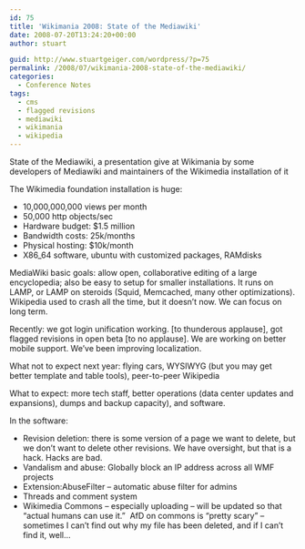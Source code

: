 ```yaml
---
id: 75
title: 'Wikimania 2008: State of the Mediawiki'
date: 2008-07-20T13:24:20+00:00
author: stuart

guid: http://www.stuartgeiger.com/wordpress/?p=75
permalink: /2008/07/wikimania-2008-state-of-the-mediawiki/
categories:
  - Conference Notes
tags:
  - cms
  - flagged revisions
  - mediawiki
  - wikimania
  - wikipedia
---
```

State of the Mediawiki, a presentation give at Wikimania by some developers of Mediawiki and maintainers of the Wikimedia installation of it

<!--more-->

The Wikimedia foundation installation is huge:

  * 10,000,000,000 views per month
  * 50,000 http objects/sec
  * Hardware budget: $1.5 million
  * Bandwidth costs: 25k/months
  * Physical hosting: $10k/month
  * X86_64 software, ubuntu with customized packages, RAMdisks

MediaWiki basic goals: allow open, collaborative editing of a large encyclopedia; also be easy to setup for smaller installations. It runs on LAMP, or LAMP on steroids (Squid, Memcached, many other optimizations). Wikipedia used to crash all the time, but it doesn’t now. We can focus on long term.

Recently: we got login unification working. [to thunderous applause], got flagged revisions in open beta [to no applause]. We are working on better mobile support. We’ve been improving localization.

What not to expect next year: flying cars, WYSIWYG (but you may get better template and table tools), peer-to-peer Wikipedia

What to expect: more tech staff, better operations (data center updates and expansions), dumps and backup capacity), and software.

In the software:

  * Revision deletion: there is some version of a page we want to delete, but we don’t want to delete other revisions. We have oversight, but that is a hack. Hacks are bad.
  * Vandalism and abuse: Globally block an IP address across all WMF projects
  * Extension:AbuseFilter – automatic abuse filter for admins
  * Threads and comment system
  * Wikimedia Commons – especially uploading – will be updated so that “actual humans can use it.”  AfD on commons is “pretty scary” – sometimes I can’t find out why my file has been deleted, and if I can’t find it, well…